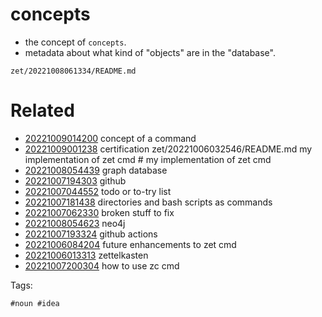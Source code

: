 # concepts

- the concept of `concepts`.
- metadata about what kind of "objects" are in the "database".

` zet/20221008061334/README.md `

# Related

- [20221009014200](/zet/20221009014200/README.md) concept of a command
- [20221009001238](/zet/20221009001238/README.md) certification
zet/20221006032546/README.md	my implementation of zet cmd	# my implementation of zet cmd
- [20221008054439](/zet/20221008054439/README.md) graph database
- [20221007194303](/zet/20221007194303/README.md) github
- [20221007044552](/zet/20221007044552/README.md) todo or to-try list
- [20221007181438](/zet/20221007181438/README.md) directories and bash scripts as commands
- [20221007062330](/zet/20221007062330/README.md) broken stuff to fix
- [20221008054623](/zet/20221008054623/README.md) neo4j
- [20221007193324](/zet/20221007193324/README.md) github actions
- [20221006084204](/zet/20221006084204/README.md) future enhancements to zet cmd
- [20221006013313](/zet/20221006013313/README.md) zettelkasten
- [20221007200304](/zet/20221007200304/README.md) how to use zc cmd

Tags:

    #noun #idea
